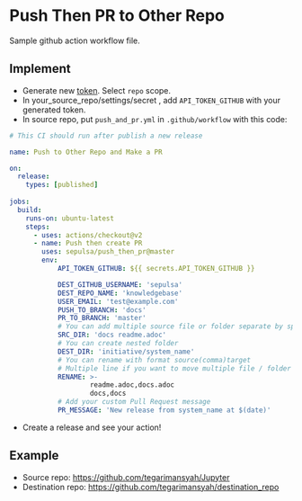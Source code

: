 # Push Then PR to Other Repo

Sample github action workflow file. 

## Implement

* Generate new [token](https://github.com/settings/tokens/new). Select `repo` scope.
* In your_source_repo/settings/secret , add `API_TOKEN_GITHUB` with your generated token.
* In source repo, put `push_and_pr.yml` in `.github/workflow` with this code:

```yaml
# This CI should run after publish a new release

name: Push to Other Repo and Make a PR

on:
  release:
    types: [published]
  
jobs:
  build:
    runs-on: ubuntu-latest
    steps:
      - uses: actions/checkout@v2
      - name: Push then create PR
        uses: sepulsa/push_then_pr@master
        env:
            API_TOKEN_GITHUB: ${{ secrets.API_TOKEN_GITHUB }}

            DEST_GITHUB_USERNAME: 'sepulsa'
            DEST_REPO_NAME: 'knowledgebase'
            USER_EMAIL: 'test@example.com'
            PUSH_TO_BRANCH: 'docs'
            PR_TO_BRANCH: 'master'
            # You can add multiple source file or folder separate by space
            SRC_DIR: 'docs readme.adoc' 
            # You can create nested folder
            DEST_DIR: 'initiative/system_name'
            # You can rename with format source(comma)target
            # Multiple line if you want to move multiple file / folder
            RENAME: >-
                    readme.adoc,docs.adoc
                    docs,docs
            # Add your custom Pull Request message
            PR_MESSAGE: 'New release from system_name at $(date)'
```

* Create a release and see your action!

## Example

* Source repo: https://github.com/tegarimansyah/Jupyter
* Destination repo: https://github.com/tegarimansyah/destination_repo
